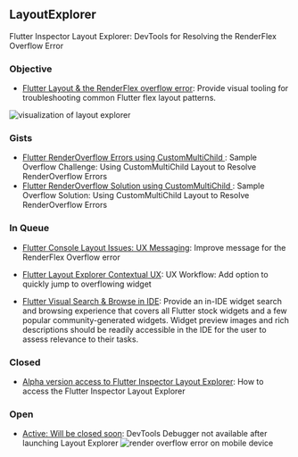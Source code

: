 
## LayoutExplorer
Flutter Inspector Layout Explorer:  DevTools for Resolving the RenderFlex Overflow Error  

### Objective
* [Flutter Layout & the  RenderFlex overflow error](https://github.com/flutter/flutter-intellij/issues/4089): Provide visual tooling for troubleshooting common Flutter flex layout patterns.

![visualization of layout explorer](http://www.feliciachamberlain.com/flutter/devtools/layout-explorer-logo-diagram.png)

### Gists
* [Flutter RenderOverflow Errors using CustomMultiChild ](https://gist.github.com/raison00/b11a9a7dedf70500d9fb8bd215d86de6): Sample Overflow Challenge: Using CustomMultiChild Layout to Resolve RenderOverflow Errors
* [Flutter RenderOverflow Solution using CustomMultiChild ](https://gist.github.com/raison00/fb4ce93653187da22f9cfdb9eab7af52): Sample Overflow Solution: Using CustomMultiChild Layout to Resolve RenderOverflow Errors

### In Queue 

* [Flutter Console Layout Issues: UX Messaging](https://github.com/flutter/flutter/issues/41149): Improve message for the RenderFlex Overflow error

* [Flutter Layout Explorer Contextual UX](https://github.com/flutter/devtools/issues/1546): UX Workflow: Add option to quickly jump to overflowing widget

* [Flutter Visual Search & Browse in IDE](https://github.com/flutter/flutter-intellij/issues/4081): Provide an in-IDE widget search and browsing experience that covers all Flutter stock widgets and a few popular community-generated widgets. Widget preview images and rich descriptions should be readily accessible in the IDE for the user to assess relevance to their tasks.

### Closed
* [Alpha version access to Flutter Inspector Layout Explorer](https://github.com/flutter/devtools/issues/1481): How to access the Flutter Inspector Layout Explorer

### Open
* [Active: Will be closed soon](https://github.com/flutter/devtools/issues/1590): DevTools Debugger not available after launching Layout Explorer
![render overflow error on mobile device](http://www.feliciachamberlain.com/flutter/devtools/flutter-overflow-issue-phone.png)
